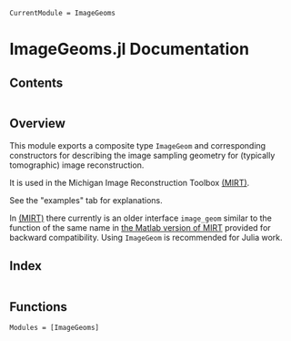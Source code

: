 ```@meta
CurrentModule = ImageGeoms
```

# ImageGeoms.jl Documentation

## Contents

```@contents
```

## Overview

This module exports a composite type `ImageGeom`
and corresponding constructors
for describing the image sampling geometry
for (typically tomographic) image reconstruction.

It is used in the
Michigan Image Reconstruction Toolbox
[(MIRT)](https://github.com/JeffFessler/MIRT.jl).

See the "examples" tab for explanations.

In [(MIRT)](https://github.com/JeffFessler/MIRT.jl)
there currently is an older interface `image_geom`
similar to the function of the same name in
[the Matlab version of MIRT](https://github.com/JeffFessler/mirt)
provided for backward compatibility.
Using `ImageGeom` is recommended for Julia work.


## Index

```@index
```

## Functions

```@autodocs
Modules = [ImageGeoms]
```
